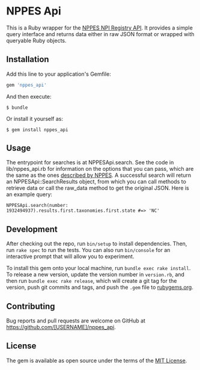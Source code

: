 # NPPES Api

This is a Ruby wrapper for the [NPPES NPI Registry API](https://npiregistry.cms.hhs.gov/registry/help-api). It provides a simple
query interface and returns data either in raw JSON format or wrapped with queryable Ruby objects.

## Installation

Add this line to your application's Gemfile:

```ruby
gem 'nppes_api'
```

And then execute:

    $ bundle

Or install it yourself as:

    $ gem install nppes_api

## Usage

The entrypoint for searches is at NPPESApi.search. See the code in lib/nppes_api.rb for information on the options that you can pass,
which are the same as the ones [described by NPPES](https://npiregistry.cms.hhs.gov/api/demo). A successful search will return an
NPPESApi::SearchResults object, from which you can call methods to retrieve data or call the raw_data method to get the original JSON.
Here is an example query:

```
NPPESApi.search(number: 1932494937).results.first.taxonomies.first.state #=> 'NC'
```

## Development

After checking out the repo, run `bin/setup` to install dependencies. Then, run `rake spec` to run the tests. You can also run `bin/console` for an interactive prompt that will allow you to experiment.

To install this gem onto your local machine, run `bundle exec rake install`. To release a new version, update the version number in `version.rb`, and then run `bundle exec rake release`, which will create a git tag for the version, push git commits and tags, and push the `.gem` file to [rubygems.org](https://rubygems.org).

## Contributing

Bug reports and pull requests are welcome on GitHub at https://github.com/[USERNAME]/nppes_api.


## License

The gem is available as open source under the terms of the [MIT License](http://opensource.org/licenses/MIT).

